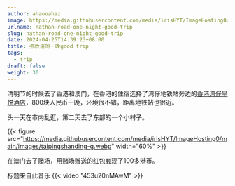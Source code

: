 ```yaml
---
author: ahaooahaz
image: https://media.githubusercontent.com/media/irisHYT/ImageHosting0/main/images/midundao.webp
urlname: nathan-road-one-night-good-trip
slug: nathan-road-one-night-good-trip
date: 2024-04-25T14:39:23+08:00
title: 弥敦道的一晚good trip
tags:
  - trip
draft: false
weight: 30
---
```


<!--more-->

清明节的时候去了香港和澳门，在香港的住宿选择了湾仔地铁站旁边的[香港湾仔皇悦酒店](https://www.empirehotel.com.hk/zh/hotel/empire-hotel-hong-kong-wan-chai/about)，800块人民币一晚，环境很不错，距离地铁站也很近。

头一天在市内乱逛，第二天去了东部的一个小村子。

{{< figure src="https://media.githubusercontent.com/media/irisHYT/ImageHosting0/main/images/taipingshanding-g.webp" width="60%" >}}

在澳门去了赌场，用赌场赠送的红包套现了100多港币。


标题来自此音乐
{{< video "453u20nMAwM" >}}


